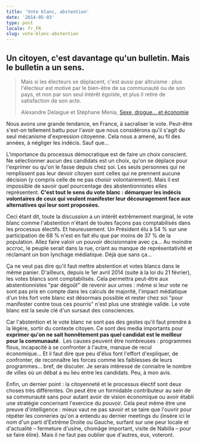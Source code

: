 ```yaml
---
title: 'Vote blanc, abstention'
date: '2014-05-03'
type: post
locale: fr_FR
slug: vote-blanc-abstention
---
```


## Un citoyen, c'est davantage qu'un bulletin. Mais le bulletin a un sens.

> Mais si les électeurs se déplacent, c'est aussi par altruisme&nbsp;: plus l'électeur est motivé par le bien-être de sa communauté ou de son pays, et non par son seul intérêt égoïste, et plus il retire de satisfaction de son acte.
>
> Alexandre Delaigue et Stéphane Menia, [Sexe, drogue… et économie](http://econoclaste.org.free.fr/econoclaste/?page_id=163 "Sexe, drogue… et économie")

Nous avons une grande tendance, en France, à sacraliser le vote. Peut-être s'est-on tellement battu pour l'avoir que nous considérons qu'il s'agit du seul mécanisme d'expression citoyenne. Cela nous a amené, au fil des années, à négliger les indécis. Sauf que…

<!-- more -->

L'importance du processus démocratique est de faire un choix conscient. Ne sélectionner aucun des candidats est un choix, qu'on se déplace pour l'exprimer ou qu'on le fasse depuis chez soi. Les seuls personnes qui ne remplissent pas leur devoir citoyen sont celles qui ne prennent aucune décision (y compris celle de ne pas choisir volontairement). Mais il est impossible de savoir quel pourcentage des abstentionnistes elles représentent. **C'est tout le sens du vote blanc&nbsp;: démarquer les indécis volontaires de ceux qui veulent manifester leur découragement face aux alternatives qui leur sont proposées.**

Ceci étant dit, toute la discussion a un intérêt extrêmement marginal, le vote blanc comme l'abstention n'étant de toutes façons pas comptabilisés dans les processus électifs. Et heureusement. Un Président élu à 54 % sur une participation de 68 % n'est en fait élu que par moins de 37 % de la population. Allez faire valoir un pouvoir décisionnaire avec ça… Au moindre accroc, le peuple serait dans la rue, criant au manque de représentativité et réclamant un bon lynchage médiatique. Déjà que sans ça…

Ça ne veut pas dire qu'il faut mettre abstention et votes blancs dans le même panier. D'ailleurs, depuis le 1er avril 2014 (suite à la loi du 21 février), les votes blancs sont comptabilisés. Cela permettra peut-être aux abstentionnistes "par dégoût" de revenir aux urnes&nbsp;: même si leur vote ne sont pas pris en compte dans les calculs de majorité, l'impact médiatique d'un très fort vote blanc est désormais possible et rester chez soi "pour manifester contre tous ces pourris" n'est plus une stratégie valide. Le vote blanc est la seule clé d'un sursaut des consciences.

Car l'abstention et le vote blanc ne sont pas des gestes qu'il faut prendre à la légère, sortir du contexte citoyen. Ce sont des media importants pour **exprimer qu'on ne sait honnêtement pas quel candidat est le meilleur pour la communauté**.  Les causes peuvent être nombreuses&nbsp;: programmes flous, incapacité à se confronter à l'autre, manque de recul économique… Et il faut dire que peu d'élus font l'effort d'expliquer, de confronter, de reconnaître les forces comme les faiblesses de leurs programmes… bref, de discuter. Je serais intéressé de connaitre le nombre de villes où un débat a eu lieu entre les candidats. Peu, à mon avis.

Enfin, un dernier point&nbsp;: la citoyenneté et le processus électif sont deux choses très différentes. On peut être un formidable contributeur au sein de sa communauté sans pour autant avoir de vision économique ou avoir établi une stratégie concernant l'exercice du pouvoir. Cela peut même être une preuve d'intelligence&nbsp;: mieux vaut ne pas savoir et se taire que l'ouvrir pour répéter les conneries qu'on a entendu au dernier meetings du {insère ici le nom d'un parti d'Extrême Droite ou Gauche, surfant sur une peur locale et d'actualité – fermeture d'usine, chomâge important, visite de Nabilla – pour se faire élire}. Mais il ne faut pas oublier que d'autres, eux, voteront.

&nbsp;
